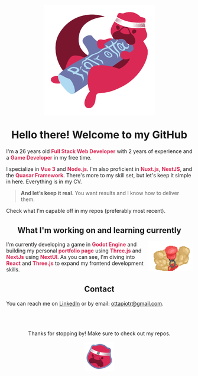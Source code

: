 <p align="center">
  <img src="logo.png" alt="Piotr Otta logo" title="Piotr Otta logo" height="300" />
</p>

<h1 align="center" id="hello" style="margin-top: 2rem">Hello there! Welcome to my GitHub</h1>

I'm a 26 years old **<span style="color: #db2954;">Full Stack Web Developer</span>** with 2 years of experience and a **<span style="color: #db2954;">Game Developer</span>** in my free time.

I specialize in **<span style="color: #db2954;">Vue 3</span>** and **<span style="color: #db2954;">Node.js</span>**. I'm also proficient in **<span style="color: #db2954;">Nuxt.js</span>**, **<span style="color: #db2954;">NestJS</span>**, and the **<span style="color: #db2954;">Quasar Framework</span>**. There's more to my skill set, but let's keep it simple in here. Everything is in my CV.

> **And let’s keep it real**. You want results and I know how to deliver them.

Check what I'm capable off in my repos (preferably most recent).

<!-- <h2 align="center" id="contact">Showcase of project I was part of</h2>

WIP 🚧 I will update this section when portfolio app is finished. -->

<h2 align="center" id="recently" style="margin-top: 2rem">What I'm working on and learning currently</h2>

<img src="buffMario.gif" align="right" height="80" alt="Source: My repo -> MuscleMario game" title="Source: My repo -> MuscleMario game"/>

I'm currently developing a game in **<span style="color: #db2954;">Godot Engine</span>** and building my personal **<span style="color: #db2954;">portfolio page</span>** using **<span style="color: #db2954;">Three.js</span>** and **<span style="color: #db2954;">NextJs</span>** using **<span style="color: #db2954;">NextUI</span>**. As you can see, I'm diving into **<span style="color: #db2954;">React</span>** and **<span style="color: #db2954;">Three.js</span>** to expand my frontend development skills.

<h2 align="center" id="contact" style="margin-top: 2rem">Contact</h2>

You can reach me on [LinkedIn](www.linkedin.com/in/piotr-otta) or by email: ottapiotr@gmail.com.

<p align="center" style="margin-top: 4rem;">
  Thanks for stopping by! Make sure to check out my repos.
</p>

<p align="center">
  <img src="logoSmall.png" alt="Peter logo" title="Peter logo" height="80" /> 
</p>
